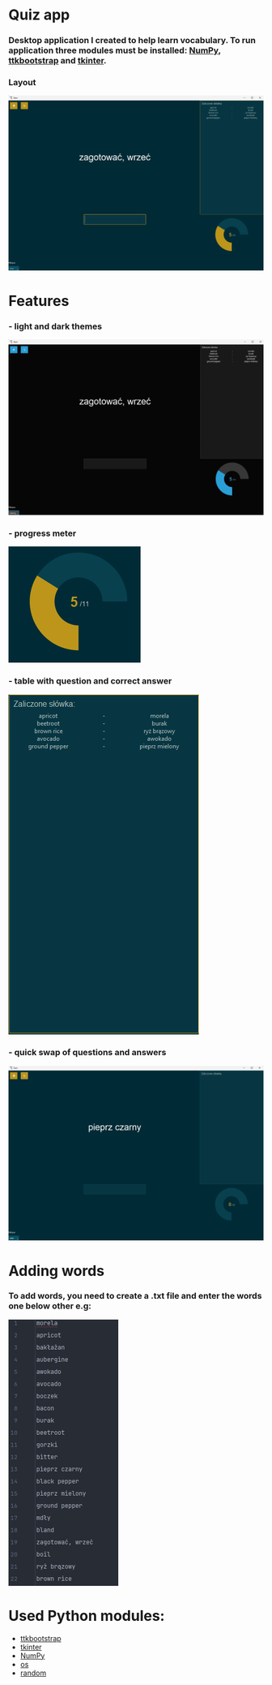 # Quiz app
### Desktop application I created to help learn vocabulary. To run application three modules must be installed: [NumPy](https://numpy.org), [ttkbootstrap](https://ttkbootstrap.readthedocs.io/en/latest/) and [tkinter](https://docs.python.org/3/library/tkinter.html).

### Layout
![Quiz1](https://github.com/nieinter/images/blob/main/quiz1solar.png)

# Features

### - light and dark themes
  
![QuizGif](https://github.com/nieinter/images/blob/main/ezgif.com-animated-gif-maker%20(1).gif)

### - progress meter

![QuizMeter](https://github.com/nieinter/images/blob/main/obraz_2025-01-23_152844517.png)

### - table with question and correct answer
  
![QuizTable](https://github.com/nieinter/images/blob/main/obraz_2025-01-23_152908275.png)

### - quick swap of questions and answers

![QuizSwap](https://github.com/nieinter/images/blob/main/ezgif.com-animated-gif-maker%20(2).gif)

# Adding words

### To add words, you need to create a .txt file and enter the words one below other e.g:

![QuizTxt](https://github.com/nieinter/images/blob/main/txt_quiz.png)

# Used Python modules:

- [ttkbootstrap](https://ttkbootstrap.readthedocs.io/en/latest/)
- [tkinter](https://docs.python.org/3/library/tkinter.html)
- [NumPy](https://numpy.org)
- [os](https://docs.python.org/3/library/os.html)
- [random](https://docs.python.org/3/library/random.html)
